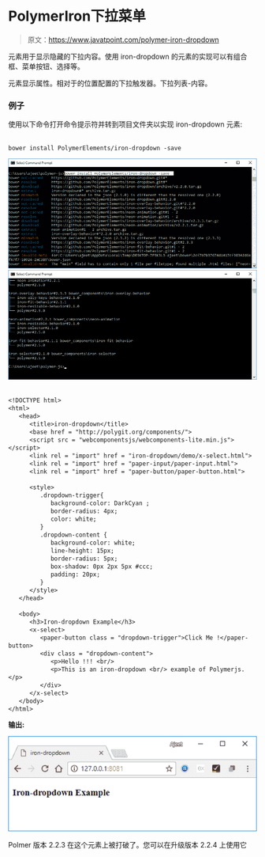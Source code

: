 # PolymerIron下拉菜单

> 原文：<https://www.javatpoint.com/polymer-iron-dropdown>

<iron-dropdown>元素用于显示隐藏的下拉内容。使用 iron-dropdown 的元素的实现可以有组合框、菜单按钮、选择等。</iron-dropdown>

<iron-dropdown>元素显示属性。相对于的位置配置的下拉触发器。下拉列表-内容。</iron-dropdown>

### 例子

使用以下命令打开命令提示符并转到项目文件夹以实现 iron-dropdown 元素:

```

bower install PolymerElements/iron-dropdown -save

```

![iron dropdown 1](img/18059fdb927dc6d04e80a22324e64e01.png) ![iron dropdown 2](img/1879611f4e89d5667794423bcea88cd7.png)

```

<!DOCTYPE html>
<html>
   <head>
      <title>iron-dropdown</title>
      <base href = "http://polygit.org/components/">
      <script src = "webcomponentsjs/webcomponents-lite.min.js"></script>
      <link rel = "import" href = "iron-dropdown/demo/x-select.html">
      <link rel = "import" href = "paper-input/paper-input.html">
      <link rel = "import" href = "paper-button/paper-button.html">

      <style>
         .dropdown-trigger{
            background-color: DarkCyan ;
            border-radius: 4px;
            color: white;
         }
         .dropdown-content {
            background-color: white;
            line-height: 15px;
            border-radius: 5px;
            box-shadow: 0px 2px 5px #ccc;
            padding: 20px;
         }
      </style>
   </head>

   <body>
      <h3>Iron-dropdown Example</h3>
      <x-select>
         <paper-button class = "dropdown-trigger">Click Me !</paper-button>
         <div class = "dropdown-content">
            <p>Hello !!! <br/>
            <p>This is an iron-dropdown <br/> example of Polymerjs.</p>
         </div>
      </x-select>
   </body>
</html>

```

**输出:**

![iron dropdown 3](img/4caf2b9573dbcd53e89aab3685cefc1e.png)

Polmer 版本 2.2.3 在这个元素上被打破了。您可以在升级版本 2.2.4 上使用它